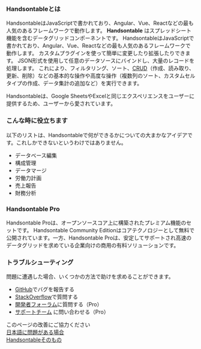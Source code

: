 ### Handsontableとは
HandsontableはJavaScriptで書かれており、Angular、Vue、Reactなどの最も人気のあるフレームワークで動作します。
**Handsontable** はスプレッドシート機能を含むデータグリッドコンポーネントです。
HandsontableはJavaScriptで書かれており、Angular、Vue、Reactなどの最も人気のあるフレームワークで動作します。
カスタムプラグインを使って簡単に変更したり拡張したりできます。 
JSON形式を使用して任意のデータソースにバインドし、大量のレコードを処理します。
これにより、フィルタリング、ソート、[CRUD](https://en.wikipedia.org/wiki/Create,_read,_update_and_delete)（作成、読み取り、更新、削除）などの基本的な操作や高度な操作（複数列のソート、カスタムセルタイプの作成、データ集計の追加など）を実行できます。  

Handsontableは、Google SheetsやExcelと同じエクスペリエンスをユーザーに提供するため、ユーザーから愛されています。  


### こんな時に役立ちます

以下のリストは、Handsontableで何ができるかについての大まかなアイデアです。これしかできないというわけではありません。  


* データベース編集
* 構成管理
* データマージ
* 労働力計画
* 売上報告
* 財務分析

### Handsontable Pro
Handsontable Proは、オープンソースコア上に構築されたプレミアム機能のセットです。
Handsontable Community Editionはコアテクノロジーとして無料で公開されています。一方、Handsontable Proは、安定してサポートされ高速のデータグリッドを求めている企業向けの商用の有料ソリューションです。




### トラブルシューティング

問題に遭遇した場合、いくつかの方法で助けを求めることができます。


* [GitHub](https://github.com/handsontable/handsontable/issues)でバグを報告する
* [StackOverflow](https://stackoverflow.com/questions/tagged/handsontable)で質問する
* [開発者フォーラム](https://forum.handsontable.com/)に質問する（Pro）
* [サポートチーム](mailto:support@handsontable.com) に問い合わせる（Pro）

このページの改善にご協力ください  
[日本語に問題がある場合](https://github.com/misogihagi/handsontable-nip/wiki)  
[Handsontableそのもの](https://github.com/handsontable/docs/edit/6.2.2/tutorials/licensing.html)
